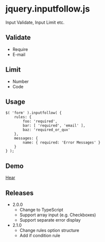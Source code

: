 # jquery.inputfollow.js

Input Validate, Input Limit etc.

## Validate

* Require
* E-mail

## Limit

* Number
* Code

## Usage

```
$( 'form' ).inputfollow( {
    rules: {
        foo: 'required',
        bar: [ 'required', 'email' ],
        baz: 'required_or_qux'
    },
    messages: {
        name: { required: 'Error Messages' }
    }
} );
```

## Demo

[Hear](https://sus-happy.github.io/jquery.inputfollow.js/)

## Releases

* 2.0.0
  * Change to TypeScript
  * Support array input (e.g. Checkboxes)
  * Support separate error display
* 2.1.0
  * Change rules option structure
  * Add if condition rule